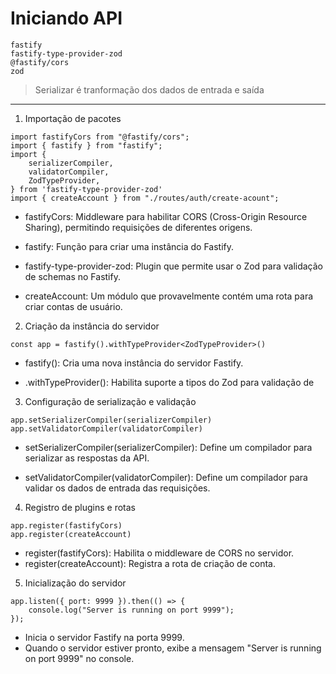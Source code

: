# Iniciando API

```
fastify
fastify-type-provider-zod
@fastify/cors
zod
```

> Serializar é tranformação dos dados de entrada e saída

---

1. Importação de pacotes

```
import fastifyCors from "@fastify/cors";
import { fastify } from "fastify";
import {
    serializerCompiler,
    validatorCompiler,
    ZodTypeProvider,
} from 'fastify-type-provider-zod'
import { createAccount } from "./routes/auth/create-acount";
```

- fastifyCors: Middleware para habilitar CORS (Cross-Origin Resource Sharing), permitindo requisições de diferentes origens.

- fastify: Função para criar uma instância do Fastify.

- fastify-type-provider-zod: Plugin que permite usar o Zod para validação de schemas no Fastify.

- createAccount: Um módulo que provavelmente contém uma rota para criar contas de usuário.

2. Criação da instância do servidor

```
const app = fastify().withTypeProvider<ZodTypeProvider>()
```

- fastify(): Cria uma nova instância do servidor Fastify.

- .withTypeProvider<ZodTypeProvider>(): Habilita suporte a tipos do Zod para validação de

3. Configuração de serialização e validação

```
app.setSerializerCompiler(serializerCompiler)
app.setValidatorCompiler(validatorCompiler)
```

- setSerializerCompiler(serializerCompiler): Define um compilador para serializar as respostas da API.

- setValidatorCompiler(validatorCompiler): Define um compilador para validar os dados de entrada das requisições.

4. Registro de plugins e rotas

```
app.register(fastifyCors)
app.register(createAccount)
```

- register(fastifyCors): Habilita o middleware de CORS no servidor.
- register(createAccount): Registra a rota de criação de conta.

5. Inicialização do servidor

```
app.listen({ port: 9999 }).then(() => {
    console.log("Server is running on port 9999");
});
```

- Inicia o servidor Fastify na porta 9999.
- Quando o servidor estiver pronto, exibe a mensagem "Server is running on port 9999" no console.
